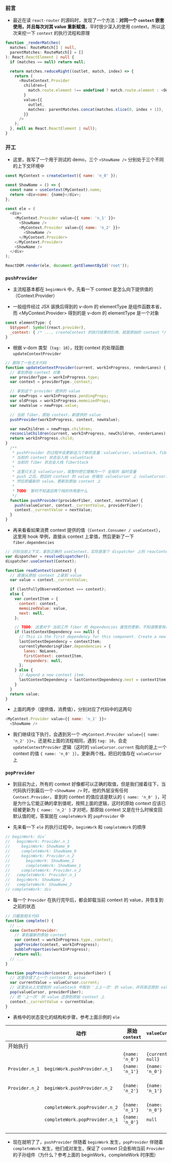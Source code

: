 ### 前言

- 最近在读 `react-router` 的源码时，发现了一个方法：**对同一个 `context` 嵌套使用，并且每次对其 value 重新赋值**，平时很少深入的使用 context，所以这次来挖一下 `context` 的执行流程和原理

```ts
function _renderMatches(
  matches: RouteMatch[] | null,
  parentMatches: RouteMatch[] = []
): React.ReactElement | null {
  if (matches == null) return null;

  return matches.reduceRight((outlet, match, index) => {
    return (
      <RouteContext.Provider
        children={
          match.route.element !== undefined ? match.route.element : <Outlet />
        }
        value={{
          outlet,
          matches: parentMatches.concat(matches.slice(0, index + 1)),
        }}
      />
    );
  }, null as React.ReactElement | null);
}
```

### 开工

- 这里，我写了一个用于测试的 demo，三个 `<ShowName />` 分别处于三个不同的上下文环境中

```js
const MyContext = createContext({ name: 'n_0' });

const ShowName = () => {
  const name = useContext(MyContext).name;
  return <div>name: {name}</div>;
};

const ele = (
  <div>
    <MyContext.Provider value={{ name: 'n_1' }}>
      <ShowName />
      <MyContext.Provider value={{ name: 'n_2' }}>
        <ShowName />
      </MyContext.Provider>
    </MyContext.Provider>
    <ShowName />
  </div>
);

ReactDOM.render(ele, document.getElementById('root'));
```

### `pushProvider`

- 主流程基本都在 `beginWork` 中，先看一下 context 是怎么向下提供值的（Context.Provider）

- 一般组件经过 JSX 装换后得到的 v-dom 的 elementType 是组件函数本省，而 <MyContext.Provider> 得到的是 v-dom 的 elementType 是一个对象

```js
const elementType: {
  $$typeof: Symbol(react.provider),
  _context: { /* ..., createContext 的执行结果的引用，就是原始的 context */ }
}
```

- 根据 v-dom 类型（`tag: 10`），找到 context 的处理函数 `updateContextProvider`

```js
// 删除了一些无关代码
function updateContextProvider(current, workInProgress, renderLanes) {
  // 拿到原始 context 对象
  var providerType = workInProgress.type;
  var context = providerType._context;

  // 拿到这个 provider 提供的 value
  var newProps = workInProgress.pendingProps;
  var oldProps = workInProgress.memoizedProps;
  var newValue = newProps.value;

  // 当前 fiber，原始 context，新提供的 value
  pushProvider(workInProgress, context, newValue);

  var newChildren = newProps.children;
  reconcileChildren(current, workInProgress, newChildren, renderLanes);
  return workInProgress.child;
}
  /**
   * pushProvider 的过程中会更新这几个新的变量：valueCursor，valueStack，fiberStack
   * 当前的 context 状态会入栈 valueStack
   * 当前的 fiber 状态会入栈 fiberStack
   *
   * 这里只关注 valueCursor，我暂时把它理解为一个 全局的 临时变量
   * push 之后，把旧的 context 的 value 存储在 valueCursor 上（valueCursor.current）
   * 然后把最新的 value，更新到原始 context 上
   *
   * TODO: 暂时不知道这两个栈的作用是什么
   */
  function pushProvider(providerFiber, context, nextValue) {
    push(valueCursor, context._currentValue, providerFiber);
    context._currentValue = nextValue;
  }
}
```

- 再来看看如果消费 context 提供的值（`Context.Consumer / useContext`），这里用 hook 举例，直接从 context 上拿值，然后更新了一下 `fiber.dependencies`

```js
// 识别当前上下文，拿到正确的 useContext，实际是某个 dispatcher 上的 reacContext，一起康康
var dispatcher = resolveDispatcher();
dispatcher.useContext(Context);

function readContext(context) {
  // 直接从原始 context 上拿到 value
  var value = context._currentValue;

  if (lastFullyObservedContext === context);
  else {
    var contextItem = {
      context: context,
      memoizedValue: value,
      next: null,
    };

    // TODO: 这里对于 当前工作 fiber 的 dependencies 属性的更新，不知道哪里有用到
    if (lastContextDependency === null) {
      // This is the first dependency for this component. Create a new list.
      lastContextDependency = contextItem;
      currentlyRenderingFiber.dependencies = {
        lanes: NoLanes,
        firstContext: contextItem,
        responders: null,
      };
    } else {
      // Append a new context item.
      lastContextDependency = lastContextDependency.next = contextItem;
    }
  }
  return value;
}
```

- 上面的两步（提供值，消费值），分别对应了代码中的这两句

```js
<MyContext.Provider value={{ name: 'n_1' }}>
  <ShowName />
```

- 我们继续往下执行，会遇到另一个 `<MyContext.Provider value={{ name: 'n_2' }}>`，还是和上面的流程相同，遇到 `tag: 10`，会走 `updateContextProvider` 逻辑（这时的 `valueCursor.current` 指向的是上一个 context 的值 `{ name: 'n_0' }`），更新两个栈，把旧的值存在 `valueCursor` 上

### `popProvider`

- 到目前为止，所有的 context 好像都可以正确的取值，但是我们接着往下，当代码执行到最后一个 `<ShowName />` 时，他的外层没有任何 `Context.Provider`，拿到的 context 的值应该是默认的 `{ name: 'n_0' }`，可是为什么它能正确的拿到值呢，按照上面的逻辑，这时的原始 context 应该已经被更新为 `{ name: 'n_2' }` 才对吧，那原始 context 又是在什么时候变回默认值的呢，答案就在 `completeWork` 的 `popProvider` 中

- 先来看一下 `ele` 的执行过程中，`beginWork` 和 `completeWork` 的顺序

```js
// beginWork: div`
//   beginWork: Provider.n_1
//     beginWork: ShowName_0
//     completeWork: ShowName_0
//     beginWork: Provider.n_2
//       beginWork: ShowName_1
//       completeWork: ShowName_1
//     completeWork: Provider.n_2
//   completeWork: Provider.n_1
//   beginWork: ShowName_2
//   completeWork: ShowName_2
// completeWork: div
```

- 每一个 `Provider` 在执行完毕后，都会卸载当前 context 的 value，并恢复到之前的状态

```js
// 只截取相关代码
function complete() {
  // ...
  case ContextProvider:
    // 拿到最新的原始 context
    var context = workInProgress.type._context;
    popProvider(context, workInProgress);
    bubbleProperties(workInProgress);
    return null;
  // ...
}

function popProvider(context, providerFiber) {
  // 这里存储了上一个 context 的 value
  var currentValue = valueCursor.current;
  // 这里会从上文提到的 valueStack 中取到 '上上一次' 的 value，并将其还原到 valueCursor 上
  pop(valueCursor, providerFiber);
  // 把 '上一次' 的 value 还原到原始 context 上
  context._currentValue = currentValue;
}
```

- 表格中的状态变化的结构和步骤，参考上面示例的 `ele`

|                | 动作                           | 原始 `context`   | `valueCursor`     | 最近上层 `Provider` | `ShowName.useContext` |
| -------------- | ------------------------------ | ---------------- | ----------------- | ------------------- | --------------------- |
| 开始执行       |                                | <img width=200/> | <img width=200/>  |                     |
|                |                                | `{name: 'n_0'}`  | `{current: null}` |                     |                       |
| `Provider.n_1` | `beginWork.pushProvider.n_1`   | `{name: 'n_1'}`  | `{name: 'n_0'}`   |                     |                       |
|                |                                |                  |                   | `Provider.n_1`      | `{name: 'n_1'}`       |
| `Provider.n_2` | `beginWork.pushProvider.n_2`   | `{name: 'n_2'}`  | `{name: 'n_1'}`   |                     |                       |
|                |                                |                  |                   | `Provider.n_2`      | `{name: 'n_2'}`       |
|                | `completeWork.popProvider.n_2` | `{name: 'n_1'}`  | `{name: 'n_0'}`   |                     |                       |
|                | `completeWork.popProvider.n_1` | `{name: 'n_0'}`  | `null`            |                     |                       |
|                |                                |                  |                   | `null`              | `{name: 'n_0'}`       |

- 现在就明了了，`pushProvider` 伴随着 `beginWork` 发生，`popProvider` 伴随着 `completeWork` 发生，他们成对发生，保证了 context 只会影响当前 `Provider` 的子孙组件（为什么？参考上面的 beginWork，completeWork 时序图）
